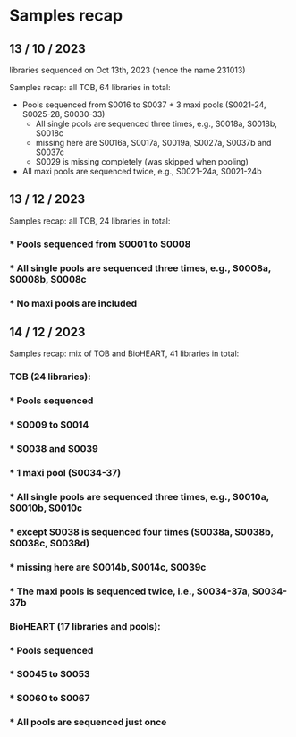 # Samples recap

##  13 / 10 / 2023    

libraries sequenced on Oct 13th, 2023 (hence the name 231013)

Samples recap: all TOB, 64 libraries in total:

* Pools sequenced from S0016 to S0037 + 3 maxi pools (S0021-24, S0025-28, S0030-33)
  * All single pools are sequenced three times, e.g., S0018a, S0018b, S0018c
  * missing here are S0016a, S0017a, S0019a, S0027a, S0037b and S0037c 
  * S0029 is missing completely (was skipped when pooling)
* All maxi pools are sequenced twice, e.g., S0021-24a, S0021-24b

##  13 / 12 / 2023     

Samples recap: all TOB, 24 libraries in total:

###    * Pools sequenced from S0001 to S0008 
###    * All single pools are sequenced three times, e.g., S0008a, S0008b, S0008c
###    * No maxi pools are included

##     14 / 12 / 2023     

Samples recap: mix of TOB and BioHEART, 41 libraries in total:
###
###    TOB (24 libraries):
###
###    * Pools sequenced 
###      * S0009 to S0014 
###      * S0038 and S0039
###      * 1 maxi pool (S0034-37)
###    * All single pools are sequenced three times, e.g., S0010a, S0010b, S0010c
###      * except S0038 is sequenced four times (S0038a, S0038b, S0038c, S0038d) 
###      * missing here are S0014b, S0014c, S0039c 
###    * The maxi pools is sequenced twice, i.e., S0034-37a, S0034-37b
###
###    BioHEART (17 libraries and pools):
###
###    * Pools sequenced
###      * S0045 to S0053
###      * S0060 to S0067
###    * All pools are sequenced just once
